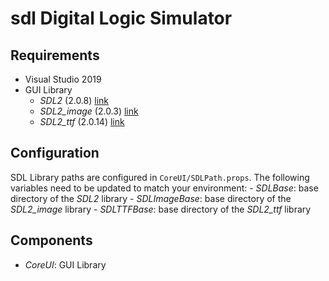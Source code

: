 # sdl Digital Logic Simulator

## Requirements
- Visual Studio 2019
- GUI Library
  - _SDL2_ (2.0.8) [link](https://www.libsdl.org/download-2.0.php)
  - _SDL2_image_ (2.0.3) [link](https://www.libsdl.org/projects/SDL_image/)
  - _SDL2_ttf_ (2.0.14) [link](https://www.libsdl.org/projects/SDL_ttf/)

## Configuration
  SDL Library paths are configured in `CoreUI/SDLPath.props`.
  The following variables need to be updated to match your environment:
    - _SDLBase_: base directory of the _SDL2_ library
    - _SDLImageBase_: base directory of the _SDL2_image_ library
    - _SDLTTFBase_: base directory of the _SDL2_ttf_ library

## Components
- _CoreUI_: GUI Library
